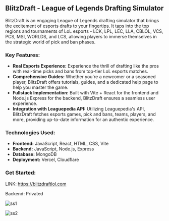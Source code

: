 ## **BlitzDraft - League of Legends Drafting Simulator**

BlitzDraft is an engaging League of Legends drafting simulator that brings the excitement of esports drafts to your fingertips. It taps into the top regions and tournaments of LoL esports - LCK, LPL, LEC, LLA, CBLOL, VCS, PCS, MSI, WORLDS, and LCS, allowing players to immerse themselves in the strategic world of pick and ban phases.

### **Key Features:**
- **Real Esports Experience:** Experience the thrill of drafting like the pros with real-time picks and bans from top-tier LoL esports matches.
- **Comprehensive Guides:** Whether you're a newcomer or a seasoned player, BlitzDraft offers tutorials, guides, and a dedicated help page to help you master the game.
- **Fullstack Implementation:** Built with Vite + React for the frontend and Node.js Express for the backend, BlitzDraft ensures a seamless user experience.
- **Integration with Leaguepedia API:** Utilizing Leaguepedia's API, BlitzDraft fetches esports games, pick and bans, teams, players, and more, providing up-to-date information for an authentic experience.

### **Technologies Used:**
- **Frontend:** JavaScript, React, HTML, CSS, Vite
- **Backend:** JavaScript, Node.js, Express
- **Database:** MongoDB
- **Deployment:** Vercel, Cloudflare


### **Get Started:**
LINK: https://blitzdraftlol.com

Backend: Privated


![ss1](https://github.com/MiguelGGithub/BlitzDraftPublic/assets/122931039/9d4bfa32-c4b3-4adc-8f9c-ac4d156dd6e0)


![ss2](https://github.com/MiguelGGithub/BlitzDraftPublic/assets/122931039/b5a0d71b-8a8e-404b-b5f4-5027d49ad5ec)
